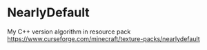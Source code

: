 # NearlyDefault

My C++ version algorithm in resource pack
https://www.curseforge.com/minecraft/texture-packs/nearlydefault
